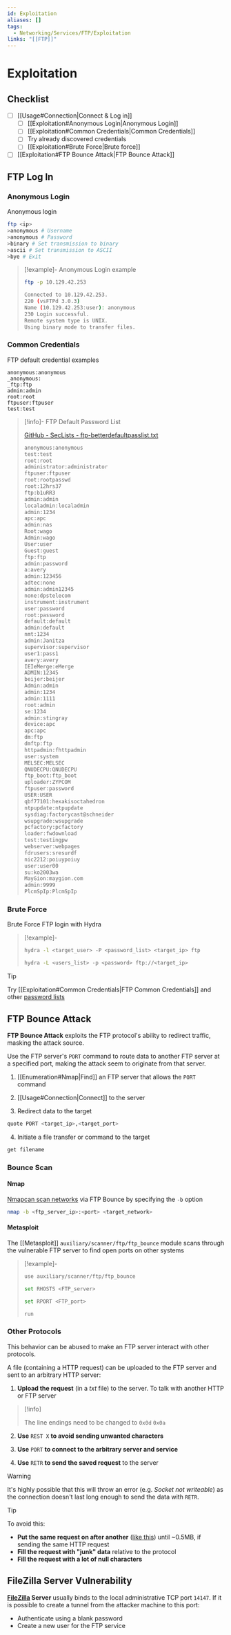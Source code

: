 ```yaml
---
id: Exploitation
aliases: []
tags:
  - Networking/Services/FTP/Exploitation
links: "[[FTP]]"
---
```


# Exploitation

<!-- Checklist {{{-->
## Checklist

- [ ] [[Usage#Connection|Connect & Log in]]
    - [ ] [[Exploitation#Anonymous Login|Anonymous Login]]
    - [ ] [[Exploitation#Common Credentials|Common Credentials]]
    - [ ] Try already discovered credentials
    - [ ] [[Exploitation#Brute Force|Brute force]]
- [ ] [[Exploitation#FTP Bounce Attack|FTP Bounce Attack]]

<!-- }}} -->

<!-- FTP Log In {{{-->
## FTP Log In

<!-- Anonymous Login {{{-->
### Anonymous Login

Anonymous login

```sh
ftp <ip>
>anonymous # Username
>anonymous # Password
>binary # Set transmission to binary
>ascii # Set transmission to ASCII
>bye # Exit
```

<!-- Example {{{-->
> [!example]-
> Anonymous Login example
>
> ```sh
> ftp -p 10.129.42.253
> ```
>
> ```sh
> Connected to 10.129.42.253.
> 220 (vsFTPd 3.0.3)
> Name (10.129.42.253:user): anonymous
> 230 Login successful.
> Remote system type is UNIX.
> Using binary mode to transfer files.
> ```
<!-- }}} -->

<!-- }}} -->

<!-- Common Credentials {{{-->
### Common Credentials

FTP default credential examples

```
anonymous:anonymous
_anonymous:
_ftp:ftp
admin:admin
root:root
ftpuser:ftpuser
test:test
```

<!-- FTP Default Password List {{{-->
> [!info]-
> FTP Default Password List
>
> [GitHub - SecLists - ftp-betterdefaultpasslist.txt](https://github.com/danielmiessler/SecLists/blob/master/Passwords/Default-Credentials/ftp-betterdefaultpasslist.txt)
> ```sh
> anonymous:anonymous
> test:test
> root:root
> administrator:administrator
> ftpuser:ftpuser
> root:rootpasswd
> root:12hrs37
> ftp:b1uRR3
> admin:admin
> localadmin:localadmin
> admin:1234
> apc:apc
> admin:nas
> Root:wago
> Admin:wago
> User:user
> Guest:guest
> ftp:ftp
> admin:password
> a:avery
> admin:123456
> adtec:none
> admin:admin12345
> none:dpstelecom
> instrument:instrument
> user:password
> root:password
> default:default
> admin:default
> nmt:1234
> admin:Janitza
> supervisor:supervisor
> user1:pass1
> avery:avery
> IEIeMerge:eMerge
> ADMIN:12345
> beijer:beijer
> Admin:admin
> admin:1234
> admin:1111
> root:admin
> se:1234
> admin:stingray
> device:apc
> apc:apc
> dm:ftp
> dmftp:ftp
> httpadmin:fhttpadmin
> user:system
> MELSEC:MELSEC
> QNUDECPU:QNUDECPU
> ftp_boot:ftp_boot
> uploader:ZYPCOM
> ftpuser:password
> USER:USER
> qbf77101:hexakisoctahedron
> ntpupdate:ntpupdate
> sysdiag:factorycast@schneider
> wsupgrade:wsupgrade
> pcfactory:pcfactory
> loader:fwdownload
> test:testingpw
> webserver:webpages
> fdrusers:sresurdf
> nic2212:poiuypoiuy
> user:user00
> su:ko2003wa
> MayGion:maygion.com
> admin:9999
> PlcmSpIp:PlcmSpIp
> ```
<!-- }}} -->

<!-- }}} -->

<!-- Brute Force {{{-->
### Brute Force

Brute Force FTP login with Hydra

> [!example]-
>
> ```sh
> hydra -l <target_user> -P <password_list> <target_ip> ftp
> ```
>
> ```sh
> hydra -L <users_list> -p <password> ftp://<target_ip>
> ```

> [!tip]
>
> Try [[Exploitation#Common Credentials|FTP Common Credentials]] and other
> [password lists](https://github.com/danielmiessler/SecLists/blob/master/Passwords/Default-Credentials/ftp-betterdefaultpasslist.txt)

<!-- }}} -->

<!-- }}} -->

<!-- FTP Bounce Attack {{{-->
## FTP Bounce Attack

**FTP Bounce Attack** exploits the FTP protocol's ability to redirect traffic,
masking the attack source.

Use the FTP server's `PORT` command to route data to another FTP server
at a specified port, making the attack seem to originate from that server.

1. [[Enumeration#Nmap|Find]] an FTP server that allows the `PORT` command

2. [[Usage#Connection|Connect]] to the server

3. Redirect data to the target

```sh
quote PORT <target_ip>,<target_port>
```

4. Initiate a file transfer or command to the target

```sh
get filename
```

### Bounce Scan

<!-- Nmap {{{-->
#### Nmap

[Nmapcan scan networks](https://nmap.org/book/scan-methods-ftp-bounce-scan.html)
via FTP Bounce by specifying the `-b` option

```sh
nmap -b <ftp_server_ip>:<port> <target_network>
```

<!-- }}} -->

<!-- Metasploit {{{-->
#### Metasploit

The [[Metasploit]] `auxiliary/scanner/ftp/ftp_bounce` module scans through
the vulnerable FTP server to find open ports on other systems

<!-- Example {{{-->
> [!example]-
>
> ```sh
> use auxiliary/scanner/ftp/ftp_bounce
> ```
> ```sh
> set RHOSTS <FTP_server>
> ```
> ```sh
> set RPORT <FTP_port>
> ```
> ```sh
> run
> ```
<!-- }}} -->

<!-- }}} -->

<!-- Other Protocols {{{-->
### Other Protocols

This behavior can be abused to make an FTP server interact with other protocols.

A file (containing a HTTP request) can be uploaded to the FTP server
and sent to an arbitrary HTTP server:

1. **Upload the request** (in a *txt* file) to the server.
   To talk with another HTTP or FTP server

> [!info]
>
> The line endings need to be changed to `0x0d` `0x0a`

2. **Use** `REST X` **to avoid sending unwanted characters**

3. **Use** `PORT` **to connect to the arbitrary server and service**

4. **Use** `RETR` **to send the saved request** to the server

<!-- Warning {{{-->
> [!warning]
>
> It's highly possible that this will throw an error
> (e.g. *Socket not writeable*)
> as the connection doesn't last long enough to send the data
> with `RETR`.
>
> > [!tip]
> >
> > To avoid this:
> >
> > - **Put the same request on after another**
> >  ([like this](https://book.hacktricks.wiki/en/files/posts.txt))
> >  until ~0.5MB, if sending the same HTTP request
> > - **Fill the request with "junk" data** relative to the protocol
> > - **Fill the request with a lot of null characters**
<!-- }}} -->

<!-- }}} -->

<!-- }}} -->

<!-- FileZilla Server Vulnerability {{{-->
## FileZilla Server Vulnerability

**[FileZilla](https://filezilla-project.org/) Server** usually binds to the
local administrative TCP port `14147`. If it is possible to create a tunnel
from the attacker machine to this port:

- Authenticate using a blank password
- Create a new user for the FTP service
<!-- }}} -->
